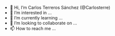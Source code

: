 - 👋 Hi, I’m Carlos Terreros Sánchez (@Carlosterre)
- 👀 I’m interested in ...
- 🌱 I’m currently learning ...
- 💞️ I’m looking to collaborate on ...
- 📫 How to reach me ...

